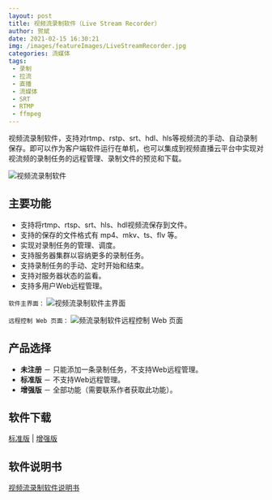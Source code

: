 ```yaml
---
layout: post
title: 视频流录制软件（Live Stream Recorder）
author: 贺斌
date: 2021-02-15 16:30:21
img: /images/featureImages/LiveStreamRecorder.jpg
categories: 流媒体
tags:
 - 录制
 - 拉流
 - 直播
 - 流媒体
 - SRT
 - RTMP
 - ffmpeg
---
```


视频流录制软件，支持对rtmp、rstp、srt、hdl、hls等视频流的手动、自动录制保存。即可以作为客户端软件运行在单机，也可以集成到视频直播云平台中实现对视流频的录制任务的远程管理、录制文件的预览和下载。

<img src="/images/LiveStreamRecorder.png" alt="视频流录制软件" />


## 主要功能

- 支持将rtmp、rtsp、srt、hls、hdl视频流保存到文件。 
- 支持的保存的文件格式有 mp4、mkv、ts、flv 等。
- 实现对录制任务的管理、调度。 
- 支持服务器集群以容纳更多的录制任务。 
- 支持录制任务的手动、定时开始和结束。 
- 支持对服务器状态的监看。 
- 支持多用户Web远程管理。

`软件主界面：`
<img src="/images/LiveStreamRecorder-Server.png" alt="视频流录制软件主界面" />


`远程控制 Web 页面：`
<img src="/images/LiveStreamRecorder-Remote.png" alt="频流录制软件远程控制 Web 页面" />



## 产品选择

- **未注册** － 只能添加一条录制任务，不支持Web远程管理。
- **标准版** － 不支持Web远程管理。
- **增强版** － 全部功能（需要联系作者获取此功能）。

## 软件下载

<a href="javascript:alert('请联系作者！');">标准版</a> \| <a href="javascript:alert('请联系作者！');">增强版</a> 

## 软件说明书

[视频流录制软件说明书](/流媒体/live-stream-recorder-help)

